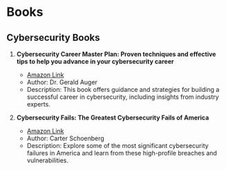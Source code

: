 # Books

## Cybersecurity Books

1. **Cybersecurity Career Master Plan: Proven techniques and effective tips to help you advance in your cybersecurity career**
   - [Amazon Link](https://www.amazon.com/Cybersecurity-Career-Master-Plan-cybersecurity/dp/1801073562)
   - Author: Dr. Gerald Auger
   - Description: This book offers guidance and strategies for building a successful career in cybersecurity, including insights from industry experts.

2. **Cybersecurity Fails: The Greatest Cybersecurity Fails of America**
   - [Amazon Link](https://www.amazon.com/Cybersecurity-Fails-America-Carter-Schoenberg/dp/B0CPP1Y73Z)
   - Author: Carter Schoenberg
   - Description: Explore some of the most significant cybersecurity failures in America and learn from these high-profile breaches and vulnerabilities.
